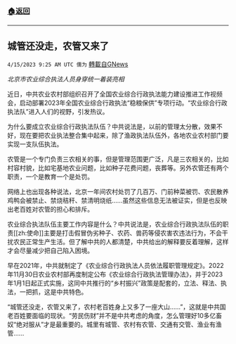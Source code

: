 ###  [:house:返回](README.md)
---


## 城管还没走，农管又来了
`4/15/2023 9:25 AM UTC 儒为` [轉載自GNews](https://gnews.org/articles/1134833)

*北京市农业综合执法人员身穿统一着装亮相*

近日，中共农业农村部组织召开了全国农业综合行政执法能力建设推进工作视频会，启动部署2023年全国农业综合行政执法“稳粮保供”专项行动。“农业综合行政执法队”进入人们的视野，引发热议。

  

为什么要成立农业综合行政执法队伍？中共说法是，以前的管理太分散，效果不好，现在要把农业执法整合集中起来，除了渔政执法队伍外，各地农业农村部门要实现一支队伍执法。

  

农管是一个专门负责三农相关的事，但是管理范围更广泛，凡是三农相关的，比如村容村貌，比如宅基地农业问题，比如种子花费问题，丧葬等。另外农管还有两个职责，一个是教育一个是处罚。

  

网络上也出现各种说法，北京一年间农村处罚了几百万、门前种菜被罚、农民散养鸡鸭会被禁止、禁烧秸秆、禁清明烧纸……虽然这些信息无法被证实，但是也反映出老百姓对农管的担心和排斥。

  

农业综合执法队伍主要工作内容是什么？中共说法是，农业综合行政执法队伍的职责[[zh:使命]]主要是打击假冒伪劣种子、农药、兽药等侵农害农违法行为，不会干扰农民正常生产生活。但了解中共的人都清楚，中共给出的解释要反着理解，这样才会尽量减少把自己陷入困境。

  

早在2021年，中共就制定了《农业综合行政执法人员依法履职管理规定》。2022年11月30日农业农村部再度制定公布《农业综合行政执法管理办法》，并于2023年1月1日起正式实施，这同中共推行的“乡村振兴”政策是配套的，立法、释法、执法，一把抓，这是中共特色。

  

“城管还没走，农管又来了，农村老百姓身上又多了一座大山……”，这就是中共国老百姓要面临的现状。“劳民伤财”并不是中共考虑的角度，怎么管理好10多亿畜奴“绝对服从”才是最重要的。城里有城管、农村有农管、交通有交管、渔业有渔管……
